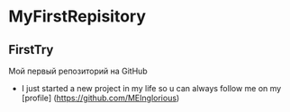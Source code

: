 # MyFirstRepisitory
## FirstTry
Мой первый репозиторий на GitHub
* I just started a new project in my life so u can always follow me on my [profile] (https://github.com/MEInglorious)
